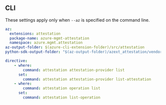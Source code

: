 ## CLI

These settings apply only when `--az` is specified on the command line.

``` yaml $(az)
az:
  extensions: attestation
  package-name: azure-mgmt-attestation
  namespace: azure.mgmt.attestation
az-output-folder: $(azure-cli-extension-folder)/src/attestation
python-sdk-output-folder: "$(az-output-folder)/azext_attestation/vendored_sdks/attestation"

directive:
    - where:
        command: attestation attestation-provider list
      set:
        command: attestation attestation-provider list-attestation
    - where:
        command: attestation operation list
      set:
        command: attestation list-operation
```
